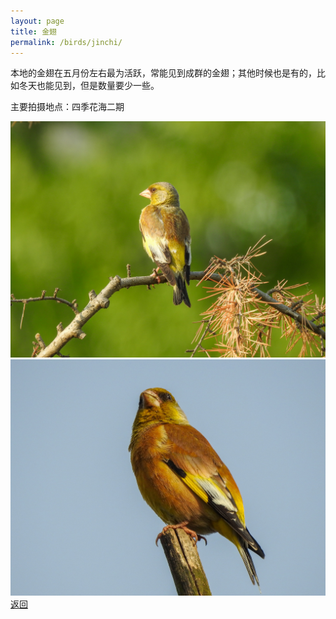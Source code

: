 ```yaml
---
layout: page
title: 金翅
permalink: /birds/jinchi/
---
```

本地的金翅在五月份左右最为活跃，常能见到成群的金翅；其他时候也是有的，比如冬天也能见到，但是数量要少一些。

主要拍摄地点：四季花海二期

![](../picture/金翅/DSCN2021.jpg)
![](../picture/金翅/DSCN7434.jpg)
[返回](../../)
